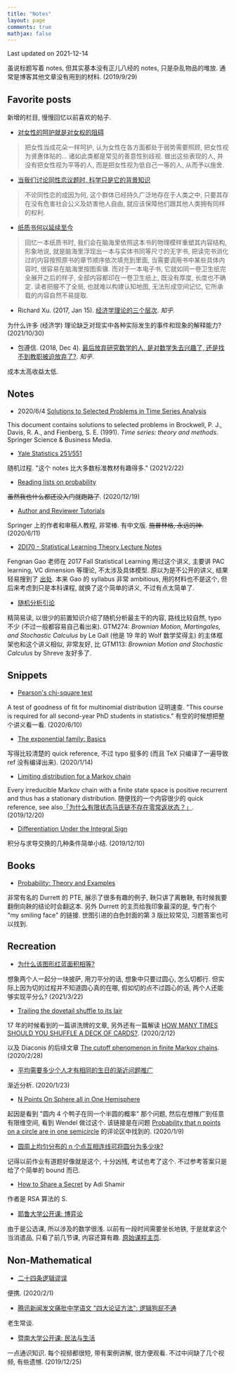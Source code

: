 ```yaml
---
title: "Notes"
layout: page
comments: true
mathjax: false
---
```


Last updated on 2021-12-14

虽说标题写着 notes, 但其实基本没有正儿八经的 notes, 只是杂乱物品的堆放. 通常是博客其他文章没有用到的材料. (2019/9/29)

## Favorite posts

新增的栏目, 慢慢回忆以前喜欢的帖子.

- [对女性的呵护就是对女权的阻碍](https://mp.weixin.qq.com/s/-hXWHlTFUyFWmKWoh5lenQ)

> 把女性当成花朵一样呵护, 认为女性在各方面都处于弱势需要照顾, 把女性视为贤惠体贴的... 诸如此类都是常见的善意性别歧视. 做出这些表现的人, 并没有把女性视为平等的人, 而是把女性视为低自己一等的人, 从而予以施舍.

- [当我们讨论同性恋议题时, 科学只是它的背景知识](https://mp.weixin.qq.com/s/BA3VFG4YBL-7JCHPw3DYoQ)

> 不论同性恋的成因为何, 这个群体已经持久广泛地存在于人类之中, 只要其存在没有危害社会公义及妨害他人自由, 就应该保障他们跟其他人类拥有同样的权利.

- [纸质书何以延续至今](https://mp.weixin.qq.com/s/aP1nNVdAHFXIIuZotvNvng)

> 回忆一本纸质书时, 我们会在脑海里依照这本书的物理模样重塑其内容结构, 形象地说, 就是脑海里浮现出一本与实体书同等尺寸的无字书, 把读完书消化过的内容按照原书的章节顺序依次填充到里面, 当需要调用书中某些具体内容时, 很容易在脑海里按图索骥. 而对于一本电子书, 它就如同一卷卫生纸完全展开之后的样子, 全部内容都印在一卷卫生纸上, 既没有厚度, 长度也不确定. 读者把握不了全局, 也就难以构建认知地图, 无法形成空间记忆, 它所承载的内容自然不易提取.

- Richard Xu. (2017, Jan 15). [经济学理论的三个层次](https://zhuanlan.zhihu.com/p/24889775). *知乎*.

为什么许多 (经济学) 理论缺乏对现实中各种实际发生的事件和现象的解释能力? (2021/10/30)

- 包遵信. (2018, Dec 4). [最后放弃研究数学的人, 是对数学失去兴趣了, 还是找不到教职被迫放弃了?](https://www.zhihu.com/question/296083077/answer/499612776). *知乎*.

成本太高收益太低.

## Notes

- 2020/6/4 [Solutions to Selected Problems in Time Series Analysis](https://shiina18.github.io/assets/docs/Solutions%20to%20Selected%20Problems%20in%20Time%20Series%20Analysis.pdf)

This document contains solutions to selected problems in Brockwell, P. J., Davis, R. A., and Fienberg, S. E. (1991). *Time series: theory and methods*. Springer Science & Business Media.

- [Yale Statistics 251/551](https://www.zhihu.com/question/435887518/answer/1710254485)

随机过程. "这个 notes 比大多数标准教材有趣得多." (2021/2/22)

- [Reading lists on probability](https://www.zhihu.com/question/60288185/answer/1634006267)

~~虽然我也什么都还没入门就跑路了~~. (2020/12/19)

- [Author and Reviewer Tutorials](https://www.springer.com/cn/authors-editors/authorandreviewertutorials)

Springer 上的作者和审稿人教程, 非常棒. 有中文版. ~~施普林格, 永远的神.~~ (2020/6/11)

- [2DI70 - Statistical Learning Theory Lecture Notes](https://www.win.tue.nl/~rmcastro/2DI70/files/2DI70_Lecture_Notes.pdf)

Fengnan Gao 老师在 2017 Fall Statistical Learning 用过这个讲义, 主要讲 PAC learning, VC dimension 等理论, 不太涉及具体模型. 原以为是不公开的讲义, 结果轻易搜到了 [出处](https://www.win.tue.nl/~rmcastro/2DI70/). 本来 Gao 的 syllabus 非常 ambitious, 用的材料也不是这个, 但后来考虑到只是本科课程, 就换了这个简单的讲义, 不过有点太简单了. 

- [随机分析引论](http://homepage.fudan.edu.cn/jgying/files/2011/06/%E9%9A%8F%E6%9C%BA%E5%88%86%E6%9E%90%E5%BC%95%E8%AE%BA2015-6.pdf)

精简易读, 以很少的前置知识介绍了随机分析最主干的内容, 路线比较自然, typo 不少 (不过一般都容易自己看出来). GTM274: *Brownian Motion, Martingales, and Stochastic Calculus* by Le Gall (他是 19 年的 Wolf 数学奖得主) 的主体框架也和这个讲义相似, 非常友好, 比 GTM113: *Brownian Motion and Stochastic Calculus* by Shreve 友好多了.

## Snippets

- [Pearson's chi-square test](http://personal.psu.edu/drh20/asymp/fall2006/lectures/ANGELchpt07.pdf)

A test of goodness of fit for multinomial distribution 证明速查. "This course is required for all second-year PhD students in statistics." 有空的时候想把整个讲义看一看. (2020/6/10)

- [The exponential family: Basics](https://people.eecs.berkeley.edu/~jordan/courses/260-spring10/other-readings/chapter8.pdf)

写得比较清楚的 quick reference, 不过 typo 挺多的 (而且 TeX 只编译了一遍导致 ref 没有编译出来). (2020/1/14)

- [Limiting distribution for a Markov chain](http://www.columbia.edu/~ks20/stochastic-I/stochastic-I-MCII.pdf)

Every irreducible Markov chain with a finite state space is positive recurrent and thus has a stationary distribution. 随便找的一个内容很少的 quick reference, see also[「为什么有限状态马氏链不存在零常返状态？」](https://www.zhihu.com/question/361982166/answer/943474143). (2019/12/20)

- [Differentiation Under the Integral Sign](https://planetmath.org/differentiationundertheintegralsign)

积分与求导交换的几种条件简单小结. (2019/12/10)

## Books

- [Probability: Theory and Examples](https://services.math.duke.edu/~rtd/)

非常有名的 Durrett 的 PTE, 展示了很多有趣的例子, 鞅只讲了离散鞅, 有时候我要翻倒向鞅的结论时会翻这本. 另外 Durrett 的主页给我印象最深的是, 专门有个 "my smiling face" 的链接. 世图引进的白色封面的第 3 版比较常见, 习题答案也可以找到.

## Recreation

- [为什么该图形红蓝面积相等?](https://www.zhihu.com/question/447744804/answer/1769560146)

想象两个人一起分一块披萨, 用刀平分的话, 想象中只要过圆心, 怎么切都行. 但实际上因为切的过程并不知道圆心真的在哪, 假如切的点不过圆心的话, 两个人还能够实现平分么? (2021/3/22)

- [Trailing the dovetail shuffle to its lair](https://projecteuclid.org/download/pdf_1/euclid.aoap/1177005705)

17 年的时候看到的一篇讲洗牌的文章, 另外还有一篇解读 [HOW MANY TIMES SHOULD YOU SHUFFLE A DECK OF CARDS?](https://www.dartmouth.edu/~chance/teaching_aids/Mann.pdf). (2020/2/12)

以及 Diaconis 的后续文章 [The cutoff phenomenon in finite Markov chains](https://www.pnas.org/content/pnas/93/4/1659.full.pdf). (2020/2/28)

- [平均需要多少个人才有相同的生日的渐近问题推广](https://www.zhihu.com/question/367513670)

渐近分析. (2020/1/23)

- [N Points On Sphere all in One Hemisphere](https://mathpages.com/home/kmath327/kmath327.htm)

起因是看到 "圆内 4 个鸭子在同一个半圆的概率" 那个问题, 然后在想推广到任意有限维空间, 看到 Wendel 做过这个. 该链接是在问题 [Probability that n points on a circle are in one semicircle](https://math.stackexchange.com/questions/325141/probability-that-n-points-on-a-circle-are-in-one-semicircle) 的评论区中找到的. (2020/1/9)

- [圆周上均匀分布的 n 个点互相连线可将圆分为多少块?](https://www.zhihu.com/question/67970620/answer/259170402)

记得以前作业有道题好像就是这个, 十分凶残, 考试也考了这个. 不过参考答案只是给了个简单的 bound 而已.

- [How to Share a Secret](https://cs.jhu.edu/~sdoshi/crypto/papers/shamirturing.pdf) by Adi Shamir

作者是 RSA 算法的 S.

- [耶鲁大学公开课: 博弈论](http://open.163.com/special/gametheory/)

由于是公选课, 所以涉及的数学很浅. 以前有一段时间需要坐长地铁, 于是就拿这个当消遣品, 只看了前几节课, 内容还算有趣. [原始课程主页](https://oyc.yale.edu/economics/econ-159).

## Non-Mathematical

- [二十四条逻辑谬误](https://zhuanlan.zhihu.com/p/19837940)

便携. (2020/2/1)

- [腾讯新闻发文痛批中学语文 "四大论证方法": 逻辑狗屁不通](https://www.kechuang.org/t/83337)

老生常谈.

- [暨南大学公开课: 民法与生活](https://open.163.com/newview/movie/free?pid=MEFDHUS6H&mid=MEFDJIAH0)

一点通识知识. 每个视频都很短, 带有案例讲解, 很方便观看. 不过中间缺了几个视频, 有些遗憾. (2019/12/25)